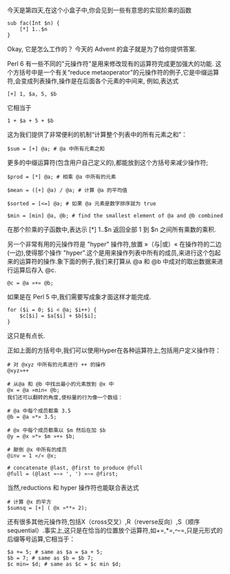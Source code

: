 今天是第四天,在这个小盒子中,你会见到一些有意思的实现阶乘的函数

```
sub fac(Int $n) {
    [*] 1..$n
}
```

Okay, 它是怎么工作的？ 今天的 Advent 的盒子就是为了给你提供答案.

Perl 6 有一些不同的"元操作符"是用来修改现有的运算符完成更加强大的功能.
这个方括号中是一个有关“reduce metaoperator”的元操作符的例子,它是中缀运算符,会变成列表操作,操作是在后面各个元素的中间来, 例如,表达式

```
[+] 1, $a, 5, $b
```

它相当于

```
1 + $a + 5 + $b
```

这为我们提供了非常便利的机制“计算整个列表中的所有元素之和”：

```
$sum = [+] @a; # @a 中所有元素之和
```

更多的中缀运算符(包含用户自己定义的),都能放到这个方括号来减少操作符;

```
$prod = [*] @a; # 相乘 @a 中所有的元素
 
$mean = ([+] @a) / @a; # 计算 @a 的平均值
 
$sorted = [<=] @a; # 如果 @a 元素是数字排序就为 true
 
$min = [min] @a, @b; # find the smallest element of @a and @b combined
```

在那个阶乘的子函数中,表达示 [*] 1..$n 返回全部 1 到 $n 之间所有乘数的乘积.

另一个非常有用的元操作符是 "hyper" 操作符,放置 »（与|或）« 在操作符的二边(一边),使得那个操作 "hyper".这个是用来操作列表中所有的成员,来进行这个包起来的运算符的操作.象下面的例子,我们来打算从 @a 和 @b 中成对的取出数据来进行运算后存入 @c.

```
@c = @a »+« @b;
```

如果是在 Perl 5 中,我们需要写成象才面这样才能完成.

```
for ($i = 0; $i < @a; $i++) {
    $c[$i] = $a[$i] + $b[$i];
}
```

这只是有点长.

正如上面的方括号中,我们可以使用Hyper在各种运算符上,包括用户定义操作符：

```
# 对 @xyz 中所有的元素进行 ++ 的操作
@xyz»++
 
# 从@a 和 @b 中找出最小的元素放到 @x 中
@x = @a »min« @b;
我们还可以翻转的角度,使标量的行为像一个数组：

# @a 中每个成员都乘 3.5
@b = @a »*» 3.5;
 
# @x 中每个成员都乘以 $m 然后在加 $b
@y = @x »*» $m »+» $b;
 
# 颠倒 @x 中所有的成员
@inv = 1 «/« @x;
 
# concatenate @last, @first to produce @full
@full = (@last »~» ', ') »~« @first;
```

当然,reductions 和 hyper 操作符也能联合表达式

```
# 计算 @x 的平方
$sumsq = [+] ( @x »**» 2);
```

还有很多其他元操作符,包括X（cross交叉）,R（reverse反向）,S（顺序sequential）.事实上,这只是在恰当的位置放个运算符,如+=,*=,〜=,只是元形式的后缀等号运算,它相当于：

```
$a += 5; # same as $a = $a + 5;
$b = 7; # same as $b = $b 7;
$c min= $d; # same as $c = $c min $d;
```
